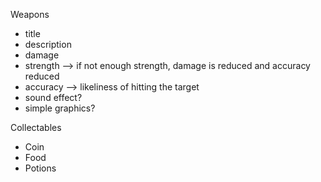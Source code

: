 Weapons

- title
- description
- damage
- strength --> if not enough strength, damage is reduced and accuracy reduced
- accuracy --> likeliness of hitting the target
- sound effect?
- simple graphics?

Collectables

- Coin
- Food
- Potions
